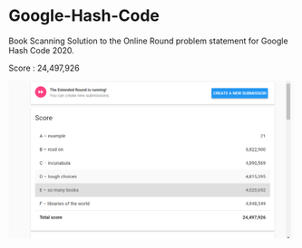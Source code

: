 # Google-Hash-Code

Book Scanning
Solution to the Online Round problem statement for Google Hash Code 2020.

Score : 24,497,926

![](Capture.PNG)
